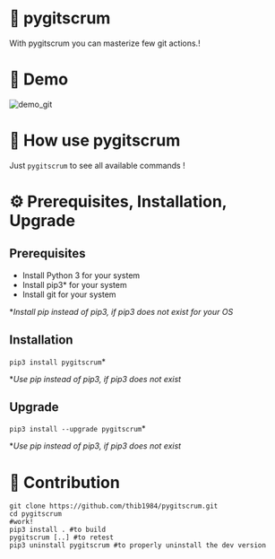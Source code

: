# :rabbit: pygitscrum

With pygitscrum you can masterize few git actions.!

# 💫 Demo

![demo_git](https://user-images.githubusercontent.com/45128847/137622385-fc899954-223c-4e14-9b4e-9f60492eb293.gif)
# 🚀 How use **pygitscrum**

Just ``pygitscrum`` to see all available commands !

# ⚙️ Prerequisites, Installation, Upgrade 

## Prerequisites

- Install Python 3 for your system
- Install pip3* for your system
- Install git for your system

*_Install pip instead of pip3, if pip3 does not exist for your OS_
## Installation

``pip3 install pygitscrum``*

*_Use pip instead of pip3, if pip3 does not exist_

## Upgrade

``pip3 install --upgrade pygitscrum``*

*_Use pip instead of pip3, if pip3 does not exist_

# :construction_worker: Contribution

```
git clone https://github.com/thib1984/pygitscrum.git
cd pygitscrum 
#work!
pip3 install . #to build
pygitscrum [..] #to retest
pip3 uninstall pygitscrum #to properly uninstall the dev version
``` 
